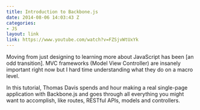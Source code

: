 ```yaml
---
title: Introduction to Backbone.js
date: 2014-08-06 14:03:43 Z
categories:
- JS
layout: link
link: https://www.youtube.com/watch?v=FZSjvWtUxYk
---
```


Moving from just designing to learning more about JavaScript has been [an odd transition]. MVC frameworks (Model View Controller) are insanely important right now but I hard time understanding what they do on a macro level.

In this tutorial, Thomas Davis spends and hour making a real single-page application with Backbone.js and goes through all everything you might want to accomplish, like routes, RESTful APIs, models and controllers.
